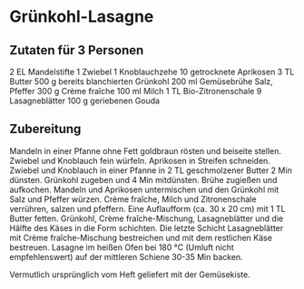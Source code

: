 # Grünkohl-Lasagne

## Zutaten für 3 Personen

2 EL Mandelstifte
1 Zwiebel
1 Knoblauchzehe
10 getrocknete Aprikosen
3 TL Butter
500 g bereits blanchierten Grünkohl
200 ml Gemüsebrühe
Salz, Pfeffer
300 g Crème fraîche
100 ml Milch
1 TL Bio-Zitronenschale
9 Lasagneblätter
100 g geriebenen Gouda

## Zubereitung

Mandeln in einer Pfanne ohne Fett goldbraun rösten und beiseite stellen.
Zwiebel und Knoblauch fein würfeln. Aprikosen in Streifen schneiden. Zwiebel
und Knoblauch in einer Pfanne in 2 TL geschmolzener Butter 2 Min dünsten.
Grünkohl zugeben und 4 Min mitdünsten. Brühe zugießen und aufkochen. Mandeln
und Aprikosen untermischen und den Grünkohl mit Salz und Pfeffer würzen.
Crème fraîche, Milch und Zitronenschale verrühren, salzen und pfeffern. Eine
Auflaufform (ca. 30 x 20 cm) mit 1 TL Butter fetten. Grünkohl, Crème
fraîche-Mischung, Lasagneblätter und die Hälfte des Käses in die Form
schichten. Die letzte Schicht Lasagneblätter mit Crème fraîche-Mischung
bestreichen und mit dem restlichen Käse bestreuen. Lasagne im heißen Ofen
bei 180 °C (Umluft nicht empfehlenswert) auf der mittleren Schiene 30-35 Min
backen.

Vermutlich ursprünglich vom Heft geliefert mit der Gemüsekiste.

